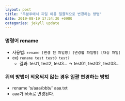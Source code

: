 ```yaml
---
layout: post
title: "우분투에서 파일 이름 일괄적으로 변경하는 방법"
date: 2019-08-19 17:54:30 +0900
categories: jekyll update
---
```

### 명령어 rename
- 사용법: `rename [변경 전 파일명] [변경할 파일명] [대상 파일]`
- ex) `rename test test0 test?`
  - 결과: test1, test2, test3... -> test01, test02, test03...

### 위의 방법이 적용되지 않는 경우 일괄 변경하는 방법
- rename 's/aaa/bbb/' aaa.txt
- aaa가 bbb로 변경된다.
